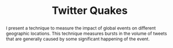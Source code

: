 ---
title: Twitter Quakes
category: other
featured: false
thumbnail: "/images/twitter-quakes/plot2.png"
alias: /work/twitter-quakes/
metadata_only: true
tags: Data-Scientist
abstract:
|
   I present a technique to measure the impact of global events on different geographic locations. This technique measures bursts in the volume of tweets that are generally caused by some significant happening of the event.
bullets:
|
    
---